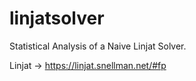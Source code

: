 # linjatsolver

Statistical Analysis of a Naive Linjat Solver.

Linjat -> https://linjat.snellman.net/#fp

